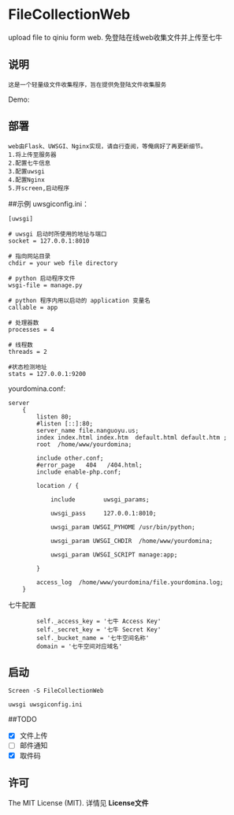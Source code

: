 # FileCollectionWeb
upload file to qiniu form web.
免登陆在线web收集文件并上传至七牛

## 说明
```
这是一个轻量级文件收集程序，旨在提供免登陆文件收集服务
```
Demo: 


## 部署
```
web由Flask、UWSGI、Nginx实现，请自行查阅，等俺病好了再更新细节。
1.将上传至服务器
2.配置七牛信息
3.配置uwsgi
4.配置Nginx
5.开screen,启动程序

```

##示例
uwsgiconfig.ini：
```
[uwsgi]

# uwsgi 启动时所使用的地址与端口
socket = 127.0.0.1:8010

# 指向网站目录
chdir = your web file directory

# python 启动程序文件
wsgi-file = manage.py 

# python 程序内用以启动的 application 变量名
callable = app 

# 处理器数
processes = 4

# 线程数
threads = 2

#状态检测地址
stats = 127.0.0.1:9200
```

yourdomina.conf:
```
server
    {
        listen 80;
        #listen [::]:80;
        server_name file.nanguoyu.us;
        index index.html index.htm  default.html default.htm ;
        root  /home/www/yourdomina;

        include other.conf;
        #error_page   404   /404.html;
        include enable-php.conf;

		location / {

			include        uwsgi_params;     

			uwsgi_pass     127.0.0.1:8010;
							
			uwsgi_param UWSGI_PYHOME /usr/bin/python;
			
			uwsgi_param UWSGI_CHDIR  /home/www/yourdomina;

			uwsgi_param UWSGI_SCRIPT manage:app;     

		}

        access_log  /home/www/yourdomina/file.yourdomina.log;
    }
```


七牛配置
```
        self._access_key = '七牛 Access Key'
        self._secret_key = '七牛 Secret Key'
        self._bucket_name = '七牛空间名称'
        domain = '七牛空间对应域名'
```


## 启动
```
Screen -S FileCollectionWeb

uwsgi uwsgiconfig.ini

```

##TODO
- [x] 文件上传
- [ ] 邮件通知
- [x] 取件码

## 许可
The MIT License (MIT). 详情见 __License文件__